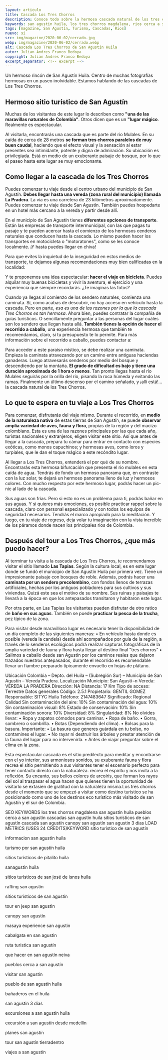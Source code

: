 ```yaml
---
layout: articulo
title: Cascada Los Tres Chorros
description: Conoce todo sobre la hermosa cascada natural de los tres chorros, un excelente plan para los turistas de San Agustín Huila
keywords: san agustin huila, los tres chorros magdalena, rios cerca a san agustín, cascadas san agustín huila, sitios turísticos de san agustín, cascada san agustín, san agustin
tags: [magazine, San Agustín, Turismo, Cascadas, Rios]
nuevo: si
src: img/magazine/2020-06-02/cerrado.jpg
webp: img/magazine/2020-06-02/cerrado.webp
alt: Cascada Los Tres Chorros de San Agustín Huila
autor: Julian Andres Franco Bedoya
copyright: Julian Andres Franco Bedoya
excerpt_separator: <!-- excerpt -->
---
```

Un hermoso rincón de San Agustín Huila. Centro de muchas fotografías hermosas en un paseo inolvidable. Estamos hablando de las cascadas de Los Tres Chorros.

<!-- excerpt -->

## Hermoso sitio turístico de San Agustín

Muchas de los visitantes de este lugar lo describen como **"una de las maravillas naturales de Colombia"**. Otros dicen que es un **"lugar mágico**. Realmente es espectacular.

Al visitarla, encontrarás una cascada que es parte del rio Mulales. En su caída de cerca de 28 metros **se forman tres chorros paralelos de muy buen caudal**, haciendo que el efecto visual y la sensación al estar presentes sea intimidante, potente y digna de admiración. Su ubicación es privilegiada. Está en medio de un exuberante paisaje de bosque, por lo que el paseo hasta este lugar se muy emocionante.

## Como llegar a la cascada de los Tres Chorros

Puedes comenzar tu viaje desde el centro urbano del municipio de San Agustín. **Debes llegar hasta una vereda (zona rural del municipio) llamada La Pradera**. La vía es una carretera de 23 kilómetros aproximadamente. Puedes comenzar tu viaje desde San Agustín. También puedes hospedarte en un hotel más cercano a la vereda y partir desde allí.

En el municipio de San Agustín tienes **diferentes opciones de transporte**. Están las empresas de transporte intermunicipal, con las que pagas tu pasaje y te pueden acercar hasta el comienzo de los hermosos cenderos naturales que conducen hasta la cascada. Lo mismo pueden hacer los transportes en motocicleta o "motoratones", como se les conoce localmente. ¡Y hasta puedes llegar en chiva!

Para que evites la inquietud de la inseguridad en estos medios de transporte, te dejamos algunas recomendaciones muy bien calificadas en la localidad:

Y te proponemos una idea espectacular: **hacer el viaje en bicicleta**. Puedes alquilar muy buenas bicicletas y vivir la aventura, el ejercicio y una experiencia que siempre recordarás. ¿Te imaginas las fotos?



Cuando ya llegas al comienzo de los sendero naturales, comienza una caminata. Sí, como acabas de descubrir, no hay acceso en vehículo hasta la cascada. Pero en parte, *esa es una de las razones por la que la cascada Tres Chorros es tan hermosa*. Ahora bien, puedes contratar la compañía de guías turísticos. O sencillamente preguntar a las personas del lugar cuáles son los sendero que llegan hasta allá. **También tienes la opción de hacer el recorrido a caballo**, una experiencia hermosa que también te recomendamos, claro, si tu presupuesto te lo permite. Para más información sobre el recorrido a caballo, puedes contactar a:



Para acceder a este paraíso místico, se debe realizar una caminata. Empieza la caminata atravezando por un camino entre antiguas haciendas ganaderas. Luego atravesarás senderos por medio del bosque y descendiendo por la montaña. **El grado de dificultad es bajo y tiene una duración aproximada de 1 hora o menos**. Tan pronto llegas hasta el río Mulales seguirás por la orilla del río, pisando la roca húmeda y evitando las ramas. Finalmente un último descenso por el camino señalado, y ¡allí está!... la cascada natural de los Tres Chorros.

## Lo que te espera en tu viaje a Los Tres Chorros

Para comenzar, disfrutarás del viaje mismo. Durante el recorrido, en **medio de la naturaleza nativa** de estas tierras de San Agustín, se puede **observar amplia variedad de aves, fauna y flora**, propias de la región y del macizo colombiano. Esta es una de las razones principales por las que cada año, turistas nacionales y extranjeros, eligen visitar este sitio. Así que antes de llegar a la cascada, prepara tu cámar para entrar en contacto con especies exóticas, como monos capuchinos; y hermosas aves, como loros y turpiales, que le dan el toque mágico a este recóndito lugar.

Al llegar a Los Tres Chorros, entenderá el por qué de su nombre. Encontrarás esta hermosa bifurcación que presenta el rio mulales en esta caída de agua. Tendrás de fondo un hermoso panorama que, en contraste con la luz solar, te dejará un hermoso panorama lleno de luz y  hermosos colores. Con mucho respecto por este hermoso lugar, podrás hacer un pic-nic al lado de la cascada.

Sus aguas son frías. Pero si esto no es un problema para ti, podrás bañar en sus aguas. Y si quieres más emociones, es posible practicar rappel sobre la cascada, claro con personal especializado y con todos los equipos de seguridad necesarios. Tendrás el marco apropiado para la meditación. Y luego, en tu viaje de regreso, deja volar tu imaginación con la vista increíble de los páramos donde nacen los principales rios de Colombia.

## Después del tour a Los Tres Chorros, ¿que más puedo hacer?

Al terminar tu visita a la cascada de Los Tres Chorros, te recomendamos visitar el sitio llamado **Las Tapias**. Según la cultura local, es en este lugar donde se fundó el municipio de San Agustín Huila por primera vez. Tiene un impresionante paisaje con bosques de roble. Además, podrás hacer una **caminata por un sendero precolombino**, con fondos llenos de terrazas artificiales, hechas por los antiguos pobladores para sus cultivos y sus viviendas. Quizá este sea el motivo de su nombre. Sus ruinas y paisajes te llevará a la época en que los antepasados transitaron y habitaron este lugar.

Por otra parte, en Las Tapias los visitantes pueden disfrutar de otro ratico de **baño en sus aguas**. También se puede **practicar la pesca de la trucha**, pez típico de la zona.

Para visitar desde maravilloso lugar  es necesario tener la disponibilidad de un día completo de las siguientes maneras:
•	En vehículo  hasta donde es posible (vereda la candela) desde ahí acompañados por guía de la región, a través de lo senderos ecológicos podrá realizar capturas fotográficas de la amplia variedad de fauna y flora hasta llegar al destino final  ”tres chorros”
•	Salimos a caballo desde san Agustín por los caminos reales que dejaron trazados nuestros antepasados, durante el recorrido es recomendable llevar un fiambre preparado típicamente envuelto en hojas de plátano.

Ubicación
Colombia – Depto. del Huila – (Subregión Sur) – Municipio de San Agustín – Vereda Pradera.
Localización
Municipio: San Agustí¬n
Vereda: VEREDA LA PRADERA
Dirección: NA
Distancia: 17 Km
Tipo de acceso: Terrestre
Datos generales
Código: 2.5.1
Propietario: GENTIL GOMEZ
Responsable: SITYC Huila
Teléfono: 2147483647
Significado: Regional
Calidad
Sin contaminación del aire: 10%
Sin contaminación del agua: 10%
Sin contaminación visual: 8%
Estado de conservación: 10%
Sin contaminación sonora: 10%
Diversidad: 8%
Singularidad: 8%
No olvides llevar:
•	Ropa y zapatos cómodos para caminar.
•	Ropa de baño.
•	Gorra, sombrero o sombrilla.
•	Botas (Dependiendo del clima).
•	Bolsas para la basura.
Importante:
•	La basura que generes guárdala en tu bolso, no contamines el lugar.
•	No rayar ni destruir los árboles y prestar atención de la fauna del lugar para no intervenirla.
•	Antes de viajar preguntar sobre el clima en la zona.


Esta espectacular cascada es el sitio predilecto para meditar y encontrarse con el yo interior, sus armoniosos sonidos, su exuberante fauna y flora recrea el sitio permitiendo a sus visitantes tener el escenario perfecto para tener contacto directo con la naturaleza.
recrea el espíritu y nos invita a la reflexión. Su encanto, sus bellos colores de arcoíris, que forman los rayos del sol al traspasar el agua hacen que quienes tienen la oportunidad de visitarlo se extasíen de gratitud con la naturaleza misma.Los tres chorros desde el momento que se empezó a visitar como destino turístico se ha posicionado como uno de los destinos eco turístico más visitado de san Agustín y el sur de Colombia.

SEO
KEYWORDS
los tres chorros magdalena
san agustín huila
pueblos cerca a san agustín
cascadas san agustín huila
sitios turísticos de san agustín
cascada san agustín
canopy san agustín
san agustin 3 dias
LOAD METRICS (USES 24 CREDITS)KEYWORD
sitio turístico de san agustín

informacion san agustín huila

turismo por san agustín huila

sitios turísticos de pitalito huila

sanagustin huila

sitios turísticos de san josé de isnos huila

rafting san agustin

sitios turísticos de san agustín

tour en jeep san agustin

canopy san agustín

masaya experience san agustin

cabalgata en san agustin

ruta turistica san agustín

que hacer en san agustín neiva

pueblos cerca a san agustín

visitar san agustín

pueblo de san agustín huila

bañaderos en el huila

san agustin 3 dias

excursiones a san agustín huila

excursión a san agustín desde medellín

planes san agustín

tour san agustín tierradentro

viajes a san agustín



